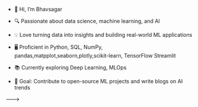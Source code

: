 - 👋 Hi, I’m Bhavsagar

- 🔍 Passionate about data science, machine learning, and AI

- 💡 Love turning data into insights and building real-world ML applications

- 🖥️ Proficient in Python, SQL, NumPy, pandas,matpplot,seaborn,plotly,scikit-learn, TensorFlow Streamlit

- 📚 Currently exploring Deep Learning, MLOps

- 🎯 Goal: Contribute to open-source ML projects and write blogs on AI trends


--->
